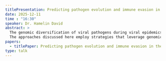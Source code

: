 ```yaml
---
titlePresentation: Predicting pathogen evolution and immune evasion in the age of artificial intelligence
date: 2025-12-11
time : "16:30"
speaker: Dr. Hamelin David
abstract: >
  The genomic diversification of viral pathogens during viral epidemics and pandemics represents a major adaptative route for infectious agents to circumvent therapeutic and public health initiatives. Historically, strategies to address viral evolution have relied on responding to emerging variants after their detection, leading to delays in effective public health responses. Because of this, a long-standing yet challenging objective has been to forecast viral evolution by predicting potentially harmful viral mutations prior to their emergence. The promises of artificial intelligence (AI) combined with the exponential growth of viral data collection infrastructures (due to the COVID-19 pandemic) have resulted in a research ecosystem highly conducive to this objective. In this review, we explore recent breakthroughs that have facilitated the forecasting of viral evolution in the context of an ongoing pandemic, with particular emphasis on deep learning architectures, including the promising potential of language models (LM). 
  The approaches discussed here employ strategies that leverage genomic, epidemiologic, immunologic and biological information.
papers:
  - titlePaper: Predicting pathogen evolution and immune evasion in the age of artificial intelligence
type: talk
---
```

